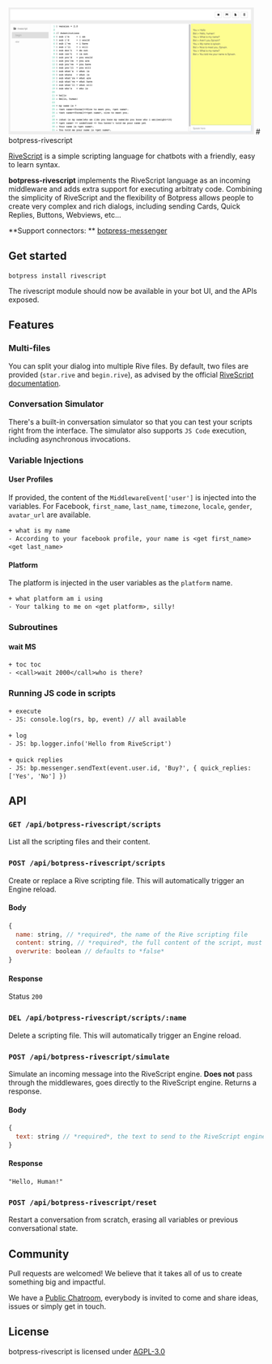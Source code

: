 <img src='/assets/screenshot-rivescript.png' height='250px'>
# botpress-rivescript

[RiveScript](https://www.rivescript.com/) is a simple scripting language for chatbots with a friendly, easy to learn syntax.

**botpress-rivescript** implements the RiveScript language as an incoming middleware and adds extra support for executing arbitraty code. Combining the simplicity of RiveScript and the flexibility of Botpress allows people to create very complex and rich dialogs, including sending Cards, Quick Replies, Buttons, Webviews, etc...

**Support connectors: ** [botpress-messenger](https://github.com/botpress/botpress-messenger)

## Get started

```
botpress install rivescript
```

The rivescript module should now be available in your bot UI, and the APIs exposed.

## Features

### Multi-files

You can split your dialog into multiple Rive files. By default, two files are provided (`star.rive` and `begin.rive`), as advised by the official [RiveScript documentation](https://www.rivescript.com/docs/tutorial#catch-all-trigger).

### Conversation Simulator

There's a built-in conversation simulator so that you can test your scripts right from the interface. The simulator also supports `JS Code` execution, including asynchronous invocations.

### Variable Injections

#### User Profiles

If provided, the content of the `MiddlewareEvent['user']` is injected into the variables.
For Facebook, `first_name`, `last_name`, `timezone`, `locale`, `gender`, `avatar_url` are available.

```
+ what is my name
- According to your facebook profile, your name is <get first_name> <get last_name>
```

#### Platform

The platform is injected in the user variables as the `platform` name.

```
+ what platform am i using
- Your talking to me on <get platform>, silly!
```

### Subroutines

#### <call>wait MS</call>

```
+ toc toc
- <call>wait 2000</call>who is there?
```

### Running JS code in scripts

```
+ execute
- JS: console.log(rs, bp, event) // all available

+ log
- JS: bp.logger.info('Hello from RiveScript')

+ quick replies
- JS: bp.messenger.sendText(event.user.id, 'Buy?', { quick_replies: ['Yes', 'No'] })
```

## API

### `GET /api/botpress-rivescript/scripts`

List all the scripting files and their content.

### `POST /api/botpress-rivescript/scripts`

Create or replace a Rive scripting file. This will automatically trigger an Engine reload.

#### Body

```js
{
  name: string, // *required*, the name of the Rive scripting file
  content: string, // *required*, the full content of the script, must be valid RiveScript language
  overwrite: boolean // defaults to *false*
}
```

#### Response

Status `200`

### `DEL /api/botpress-rivescript/scripts/:name`

Delete a scripting file. This will automatically trigger an Engine reload.

### `POST /api/botpress-rivescript/simulate`

Simulate an incoming message into the RiveScript engine. **Does not** pass through the middlewares, goes directly to the RiveScript engine. Returns a response.

#### Body

```js
{
  text: string // *required*, the text to send to the RiveScript engine
}
```

#### Response

```
"Hello, Human!"
```

### `POST /api/botpress-rivescript/reset`

Restart a conversation from scratch, erasing all variables or previous conversational state.

## Community

Pull requests are welcomed! We believe that it takes all of us to create something big and impactful.

We have a [Public Chatroom](https://gitter.im/botpress/core), everybody is invited to come and share ideas, issues or simply get in touch.

## License

botpress-rivescript is licensed under [AGPL-3.0](/LICENSE)
